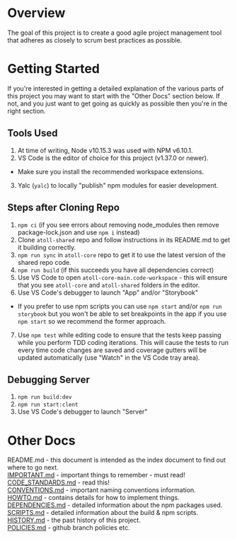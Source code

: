 Overview
========

The goal of this project is to create a good agile project management tool that adheres as
closely to scrum best practices as possible.

Getting Started
===============

If you're interested in getting a detailed explanation of the various parts of this project you may
want to start with the "Other Docs" section below.  If not, and you just want to get going as quickly
as possible then you're in the right section.

Tools Used
----------

1. At time of writing, Node v10.15.3 was used with NPM v6.10.1.
2. VS Code is the editor of choice for this project (v1.37.0 or newer).
  - Make sure you install the recommended workspace extensions.
3. Yalc (`yalc`) to locally "publish" npm modules for easier development.

Steps after Cloning Repo
------------------------

1. `npm ci` (if you see errors about removing node_modules then remove package-lock.json and use
   `npm i` instead)
2. Clone `atoll-shared` repo and follow instructions in its README.md to get it building correctly.
3. `npm run sync` in `atoll-core` repo to get it to use the latest version of the shared repo code.
4. `npm run build` (if this succeeds you have all dependencies correct)
5. Use VS Code to open `atoll-core-main.code-workspace` - this will ensure that you see `atoll-core`
   and `atoll-shared` folders in the editor.
6. Use VS Code's debugger to launch "App" and/or "Storybook"
  - If you prefer to use npm scripts you can use `npm start` and/or `npm run storybook`
    but you won't be able to set breakpoints in the app if you use `npm start` so we
    recommend the former approach.
7. Use `npm test` while editing code to ensure that the tests keep passing while you
   perform TDD coding iterations.  This will cause the tests to run every time code
   changes are saved and coverage gutters will be updated automatically (use "Watch"
   in the VS Code tray area).

Debugging Server
----------------

1. `npm run build:dev`
2. `npm run start:clent`
3. Use VS Code's debugger to launch "Server"

Other Docs
==========

README.md                                   - this document is intended as the index document to find
                                              out where to go next.  
[IMPORTANT.md](docs/IMPORTANT.md)           - important things to remember - must read!  
[CODE_STANDARDS.md](docs/CODE_STANDARDS.md) - read this!  
[CONVENTIONS.md](docs/CONVENTIONS.md)       - important naming conventions information.  
[HOWTO.md](docs/HOWTO.md)                   - contains details for how to implement things.  
[DEPENDENCIES.md](docs/DEPENDENCIES.md)     - detailed information about the npm packages used.  
[SCRIPTS.md](docs/SCRIPTS.md)               - detailed information about the build & npm scripts.  
[HISTORY.md](docs/HISTORY.md)               - the past history of this project.  
[POLICIES.md](docs/POLICIES.md)             - github branch policies etc.
